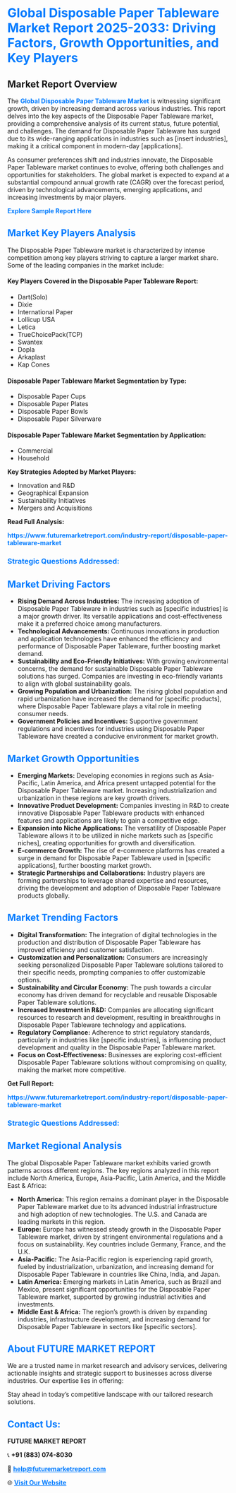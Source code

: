 <h1 style="color: #007BFF;">Global Disposable Paper Tableware Market Report 2025-2033: Driving Factors, Growth Opportunities, and Key Players</h1>

<section id="overview">
<h2>Market Report Overview</h2>
<p>The <a href="https://www.futuremarketreport.com/industry-report/disposable-paper-tableware-market" style="color: #007BFF; text-decoration: none;"><strong>Global Disposable Paper Tableware Market</strong></a> is witnessing significant growth, driven by increasing demand across various industries. This report delves into the key aspects of the Disposable Paper Tableware market, providing a comprehensive analysis of its current status, future potential, and challenges. The demand for Disposable Paper Tableware has surged due to its wide-ranging applications in industries such as [insert industries], making it a critical component in modern-day [applications].</p>
<p>As consumer preferences shift and industries innovate, the Disposable Paper Tableware market continues to evolve, offering both challenges and opportunities for stakeholders. The global market is expected to expand at a substantial compound annual growth rate (CAGR) over the forecast period, driven by technological advancements, emerging applications, and increasing investments by major players.</p>
</section>

<section id="overview">
<p><a href="https://www.futuremarketreport.com/request-sample/reportId=61813" style="color: #007BFF; text-decoration: none;"><strong>Explore Sample Report Here</strong></a></p>
</section>

<section id="key-players">
<h2 style="color: #007BFF;">Market Key Players Analysis</h2>
<p>The Disposable Paper Tableware market is characterized by intense competition among key players striving to capture a larger market share. Some of the leading companies in the market include:</p>
<h4>Key Players Covered in the Disposable Paper Tableware Report:</h4>
<ul><li>Dart(Solo)</li><li>Dixie</li><li>International Paper</li><li>Lollicup USA</li><li>Letica</li><li>TrueChoicePack(TCP)</li><li>Swantex</li><li>Dopla</li><li>Arkaplast</li><li>Kap Cones</li></ul>
<h4>Disposable Paper Tableware Market Segmentation by Type:</h4>
<ul><li>Disposable Paper Cups</li><li>Disposable Paper Plates</li><li>Disposable Paper Bowls</li><li>Disposable Paper Silverware</li></ul>

<h4>Disposable Paper Tableware Market Segmentation by Application:</h4>
<ul><li>Commercial</li><li>Household</li></ul>
<p><strong>Key Strategies Adopted by Market Players:</strong></p>
<ul>
<li>Innovation and R&D</li>
<li>Geographical Expansion</li>
<li>Sustainability Initiatives</li>
<li>Mergers and Acquisitions</li>
</ul>
</section>

<section>
<p><strong>Read Full Analysis: </strong></p><a href="https://www.futuremarketreport.com/industry-report/disposable-paper-tableware-market" style="color: #007BFF; text-decoration: none;"><strong>https://www.futuremarketreport.com/industry-report/disposable-paper-tableware-market</strong></a>
<h3 style="color: #007BFF;">Strategic Questions Addressed:</h3>
</section>

<section id="driving-factors">
<h2 style="color: #007BFF;">Market Driving Factors</h2>
<ul>
<li><strong>Rising Demand Across Industries:</strong> The increasing adoption of Disposable Paper Tableware in industries such as [specific industries] is a major growth driver. Its versatile applications and cost-effectiveness make it a preferred choice among manufacturers.</li>
<li><strong>Technological Advancements:</strong> Continuous innovations in production and application technologies have enhanced the efficiency and performance of Disposable Paper Tableware, further boosting market demand.</li>
<li><strong>Sustainability and Eco-Friendly Initiatives:</strong> With growing environmental concerns, the demand for sustainable Disposable Paper Tableware solutions has surged. Companies are investing in eco-friendly variants to align with global sustainability goals.</li>
<li><strong>Growing Population and Urbanization:</strong> The rising global population and rapid urbanization have increased the demand for [specific products], where Disposable Paper Tableware plays a vital role in meeting consumer needs.</li>
<li><strong>Government Policies and Incentives:</strong> Supportive government regulations and incentives for industries using Disposable Paper Tableware have created a conducive environment for market growth.</li>
</ul>
</section>

<section id="growth-opportunities">
<h2 style="color: #007BFF;">Market Growth Opportunities</h2>
<ul>
<li><strong>Emerging Markets:</strong> Developing economies in regions such as Asia-Pacific, Latin America, and Africa present untapped potential for the Disposable Paper Tableware market. Increasing industrialization and urbanization in these regions are key growth drivers.</li>
<li><strong>Innovative Product Development:</strong> Companies investing in R&D to create innovative Disposable Paper Tableware products with enhanced features and applications are likely to gain a competitive edge.</li>
<li><strong>Expansion into Niche Applications:</strong> The versatility of Disposable Paper Tableware allows it to be utilized in niche markets such as [specific niches], creating opportunities for growth and diversification.</li>
<li><strong>E-commerce Growth:</strong> The rise of e-commerce platforms has created a surge in demand for Disposable Paper Tableware used in [specific applications], further boosting market growth.</li>
<li><strong>Strategic Partnerships and Collaborations:</strong> Industry players are forming partnerships to leverage shared expertise and resources, driving the development and adoption of Disposable Paper Tableware products globally.</li>
</ul>
</section>

<section id="trending-factors">
<h2 style="color: #007BFF;">Market Trending Factors</h2>
<ul>
<li><strong>Digital Transformation:</strong> The integration of digital technologies in the production and distribution of Disposable Paper Tableware has improved efficiency and customer satisfaction.</li>
<li><strong>Customization and Personalization:</strong> Consumers are increasingly seeking personalized Disposable Paper Tableware solutions tailored to their specific needs, prompting companies to offer customizable options.</li>
<li><strong>Sustainability and Circular Economy:</strong> The push towards a circular economy has driven demand for recyclable and reusable Disposable Paper Tableware solutions.</li>
<li><strong>Increased Investment in R&D:</strong> Companies are allocating significant resources to research and development, resulting in breakthroughs in Disposable Paper Tableware technology and applications.</li>
<li><strong>Regulatory Compliance:</strong> Adherence to strict regulatory standards, particularly in industries like [specific industries], is influencing product development and quality in the Disposable Paper Tableware market.</li>
<li><strong>Focus on Cost-Effectiveness:</strong> Businesses are exploring cost-efficient Disposable Paper Tableware solutions without compromising on quality, making the market more competitive.</li>
</ul>
</section>

<section>
<p><strong>Get Full Report: </strong></p><a href="https://www.futuremarketreport.com/industry-report/disposable-paper-tableware-market" style="color: #007BFF; text-decoration: none;"><strong>https://www.futuremarketreport.com/industry-report/disposable-paper-tableware-market</strong></a>
<h3 style="color: #007BFF;">Strategic Questions Addressed:</h3>
</section>


<section id="regional-analysis">
<h2 style="color: #007BFF;">Market Regional Analysis</h2>
<p>The global Disposable Paper Tableware market exhibits varied growth patterns across different regions. The key regions analyzed in this report include North America, Europe, Asia-Pacific, Latin America, and the Middle East & Africa:</p>
<ul>
<li><strong>North America:</strong> This region remains a dominant player in the Disposable Paper Tableware market due to its advanced industrial infrastructure and high adoption of new technologies. The U.S. and Canada are leading markets in this region.</li>
<li><strong>Europe:</strong> Europe has witnessed steady growth in the Disposable Paper Tableware market, driven by stringent environmental regulations and a focus on sustainability. Key countries include Germany, France, and the U.K.</li>
<li><strong>Asia-Pacific:</strong> The Asia-Pacific region is experiencing rapid growth, fueled by industrialization, urbanization, and increasing demand for Disposable Paper Tableware in countries like China, India, and Japan.</li>
<li><strong>Latin America:</strong> Emerging markets in Latin America, such as Brazil and Mexico, present significant opportunities for the Disposable Paper Tableware market, supported by growing industrial activities and investments.</li>
<li><strong>Middle East & Africa:</strong> The region’s growth is driven by expanding industries, infrastructure development, and increasing demand for Disposable Paper Tableware in sectors like [specific sectors].</li>
</ul>
</section>

<footer>
<h2 style="color: #007BFF;">About FUTURE MARKET REPORT</h2>
<p>We are a trusted name in market research and advisory services, delivering actionable insights and strategic support to businesses across diverse industries. Our expertise lies in offering:</p>

<p>Stay ahead in today’s competitive landscape with our tailored research solutions.</p>

<h2 style="color: #007BFF;">Contact Us:</h2>
<p><strong>FUTURE MARKET REPORT</strong></p>
<p>📞 <strong>+91 (883) 074-8030</strong></p>
<p>📧 <strong><a href="mailto:help@futuremarketreport.com" style="color: #007BFF;">help@futuremarketreport.com</a></strong></p>
<p>🌐 <strong><a href="https://www.futuremarketreport.com/" style="color: #007BFF;">Visit Our Website</a></strong></p>
</footer>